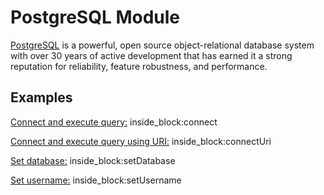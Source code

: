 # PostgreSQL Module

[PostgreSQL](https://www.postgresql.org/) is a powerful, open source object-relational database system with over 30 years of active development that has earned it a strong reputation for reliability, feature robustness, and performance.

## Examples

<!--codeinclude-->
[Connect and execute query:](../../src/modules/postgresql/postgresql-container.test.ts) inside_block:connect
<!--/codeinclude-->

<!--codeinclude-->
[Connect and execute query using URI:](../../src/modules/postgresql/postgresql-container.test.ts) inside_block:connectUri
<!--/codeinclude-->

<!--codeinclude-->
[Set database:](../../src/modules/postgresql/postgresql-container.test.ts) inside_block:setDatabase
<!--/codeinclude-->

<!--codeinclude-->
[Set username:](../../src/modules/postgresql/postgresql-container.test.ts) inside_block:setUsername
<!--/codeinclude-->
